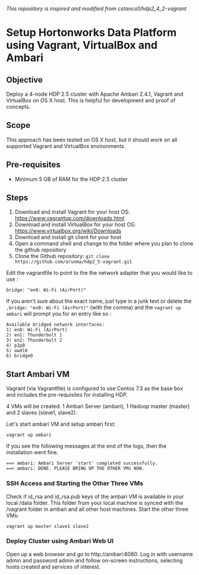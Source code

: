 *This repository is inspired and modified from cstanca1/hdp2_4_2-vagrant*

# Setup Hortonworks Data Platform using Vagrant, VirtualBox and Ambari

## Objective

Deploy a 4-node HDP 2.5 cluster with Apache Ambari 2.4.1, Vagrant and VirtualBox on OS X host. 
This is helpful for development and proof of concepts.

## Scope
This approach has been tested on OS X host, but it should work on all supported Vagrant and VirtualBox environments.

## Pre-requisites
- Minimum 5 GB of RAM for the HDP 2.5 cluster

## Steps
1. Download and install Vagrant for your host OS: https://www.vagrantup.com/downloads.html
2. Download and install VirtualBox for your host OS: https://www.virtualbox.org/wiki/Downloads
3. Download and install git client for your host
4. Open a command shell and change to the folder where you plan to clone the github repository
5. Clone the Github repository:  ```git clone https://github.com/arunma/hdp2_5-vagrant.git```

Edit the vagrantfile to point to the the network adapter that you would like to use :

```
bridge: "en0: Wi-Fi (AirPort)"

```

If you aren't sure about the exact name, just type in a junk text or delete the `,bridge: "en0: Wi-Fi (AirPort)"` (with the comma) and the `vagrant up ambari` will prompt you for an entry like so : 

```
Available bridged network interfaces:
1) en0: Wi-Fi (AirPort)
2) en1: Thunderbolt 1
3) en2: Thunderbolt 2
4) p2p0
5) awdl0
6) bridge0

```

## Start Ambari VM

Vagrant (via Vagrantfile) is configured to use Centos 7.3 as the base box and includes the pre-requisites for installing HDP.

4 VMs will be created: 1 Ambari Server (ambari), 1 Hadoop master (master) and 2 slaves (slave1, slave2).

Let's start ambari VM and setup ambari first:

```vagrant up ambari```

If you see the following messages at the end of the logs, then the installation went fine. 

```
==> ambari: Ambari Server 'start' completed successfully.
==> ambari: DONE. PLEASE BRING UP THE OTHER VMs NOW.
```


### SSH Access and Starting the Other Three VMs

Check if id_rsa and id_rsa.pub keys of the ambari VM is available in your local /data folder.  This folder from your local machine is synced with the /vagrant folder in ambari and all other host machines.  Start the other three VMs:

```vagrant up master slave1 slave2```


### Deploy Cluster using Ambari Web UI

Open up a web browser and go to http://ambari:8080.
Log in with username admin and password admin and follow on-screen instructions, selecting hosts created and services of interest.

